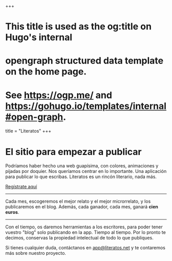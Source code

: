 +++
# This title is used as the og:title on Hugo's internal
# opengraph structured data template on the home page.
# See https://ogp.me/ and https://gohugo.io/templates/internal#open-graph.
title = "Literatos"
+++

# El sitio para empezar a publicar

Podríamos haber hecho una web guapísima, con colores, animaciones y pijadas por doquier. Nos queríamos centrar en lo importante. Una aplicación para publicar lo que escribas. Literatos es un rincón literario, nada más. 

[Regístrate aquí](https://app.literatos.net)

---

Cada mes, escogeremos el mejor relato y el mejor microrrelato, y los publicaremos en el blog. Además, cada ganador, cada mes, ganará **cien euros**.



---

Con el tiempo, os daremos herramientas a los escritores, para poder tener vuestro "blog" solo publicando en la app. Tiempo al tiempo. Por lo pronto te decimos, conservas la propiedad intelectual de todo lo que publiques. 



Si tienes cualquier duda, contáctanos en app@literatos.net y te contaremos más sobre nuestro proyecto.